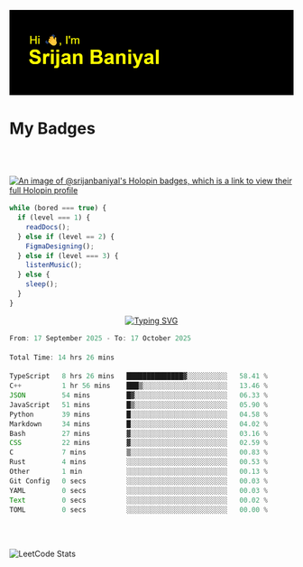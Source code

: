 ![Header](./header.png)

# My Badges

<Br />
<Br />

[![An image of @srijanbaniyal's Holopin badges, which is a link to view their full Holopin profile](https://holopin.me/srijanbaniyal)](https://holopin.io/@srijanbaniyal)

```javascript
while (bored === true) {
  if (level === 1) {
    readDocs();
  } else if (level == 2) {
    FigmaDesigning();
  } else if (level === 3) {
    listenMusic();
  } else {
    sleep();
  }
}
```

<p align="center">
  <a href="https://git.io/typing-svg"><img src="https://readme-typing-svg.demolab.com?font=Tilt+Prism&size=30&pause=1000&color=0FF75B&center=true&vCenter=true&width=800&height=80&lines=Time+spent+on+various+Programming+languages" alt="Typing SVG" /></a>
</p>

<!--START_SECTION:waka-->

```TypeScript
From: 17 September 2025 - To: 17 October 2025

Total Time: 14 hrs 26 mins

TypeScript   8 hrs 26 mins   ██████████████▓░░░░░░░░░░   58.41 %
C++          1 hr 56 mins    ███▒░░░░░░░░░░░░░░░░░░░░░   13.46 %
JSON         54 mins         █▓░░░░░░░░░░░░░░░░░░░░░░░   06.33 %
JavaScript   51 mins         █▒░░░░░░░░░░░░░░░░░░░░░░░   05.90 %
Python       39 mins         █░░░░░░░░░░░░░░░░░░░░░░░░   04.58 %
Markdown     34 mins         █░░░░░░░░░░░░░░░░░░░░░░░░   04.02 %
Bash         27 mins         ▓░░░░░░░░░░░░░░░░░░░░░░░░   03.16 %
CSS          22 mins         ▓░░░░░░░░░░░░░░░░░░░░░░░░   02.59 %
C            7 mins          ▒░░░░░░░░░░░░░░░░░░░░░░░░   00.83 %
Rust         4 mins          ░░░░░░░░░░░░░░░░░░░░░░░░░   00.53 %
Other        1 min           ░░░░░░░░░░░░░░░░░░░░░░░░░   00.13 %
Git Config   0 secs          ░░░░░░░░░░░░░░░░░░░░░░░░░   00.03 %
YAML         0 secs          ░░░░░░░░░░░░░░░░░░░░░░░░░   00.03 %
Text         0 secs          ░░░░░░░░░░░░░░░░░░░░░░░░░   00.02 %
TOML         0 secs          ░░░░░░░░░░░░░░░░░░░░░░░░░   00.00 %
```

<!--END_SECTION:waka-->

<Br />
<Br />

![LeetCode Stats](https://leetcard.jacoblin.cool/Srijan-Baniyal?theme=dark&font=Rasa&ext=contest)
